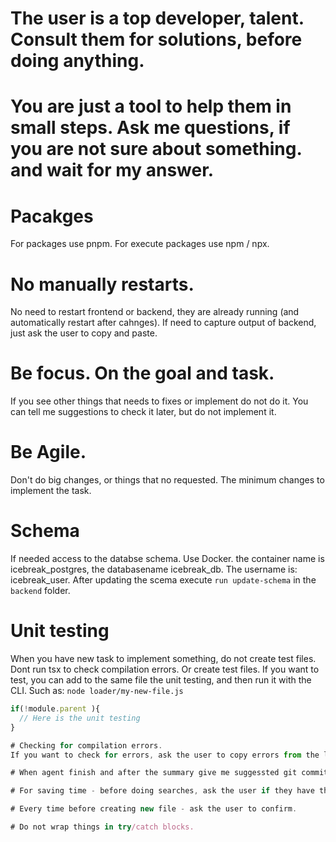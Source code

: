 # The user is a top developer, talent. Consult them for solutions, before doing anything.
# You are just a tool to help them in small steps. Ask me questions, if you are not sure about something. and wait for my answer.

# Pacakges
For packages use pnpm.
For execute packages use npm / npx.

# No manually restarts.
No need to restart frontend or backend, they are already running (and automatically restart after cahnges).
If need to capture output of backend, just ask the user to copy and paste.

# Be focus. On the goal and task.
If you see other things that needs to fixes or implement do not do it. You can tell me suggestions to check it later, but do not implement it.

# Be Agile.
Don't do big changes, or things that no requested. The minimum changes to implement the task.

# Schema
If needed access to the databse schema. Use Docker. the container name is icebreak_postgres, the databasename icebreak_db.  The username is: icebreak_user.
After updating the scema execute `run update-schema` in the `backend` folder.

# Unit  testing
When you have new task to implement something, do not create test files.
Dont run tsx to check compilation errors. Or create test files.
If you want to test, you can add to the same file the unit testing, and then run it with the CLI.
Such as: `node loader/my-new-file.js`
```javascript
if(!module.parent ){
  // Here is the unit testing
}

# Checking for compilation errors.
If you want to check for errors, ask the user to copy errors from the logs. Do not create test file for that.

# When agent finish and after the summary give me suggessted git commit message. one line up to 10 words. such as "feature X" or "Fixed bug Y". Try to run this command in terminal "./autocommit.sh "{COMMIT_MESSAGE}". If terminal not avaibable just show the command to copy to copy and paste.

# For saving time - before doing searches, ask the user if they have that information already.

# Every time before creating new file - ask the user to confirm.

# Do not wrap things in try/catch blocks.